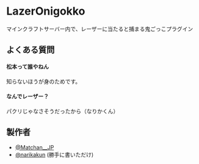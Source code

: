 
# LazerOnigokko
マインクラフトサーバー内で、レーザーに当たると捕まる鬼ごっこプラグイン


## よくある質問

#### 松本って誰やねん

知らないほうが身のためです。

#### なんでレーザー？

パクリじゃなさそうだったから（なりかくん）
## 製作者

- [@Matchan__JP](https://twitter.com/Matchan__JP)
- [@narikakun](https://twitter.com/narikakun) (勝手に書いただけ)
